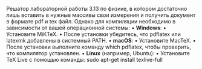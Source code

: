 Решатор лабораторной работы 3.13 по физике, в котором достаточно лишь вставить в нужные массивы свои измерения и получить
документ в формате pdf и tex файл. Однако для компиляции необходимо в зависимости от вашей операционной системы:
	•	**Windows**:
    •	Установите MiKTeX.
    •	После установки убедитесь, что pdflatex или latexmk добавлены в системный PATH.
	•	**macOS**:
  	•	Установите MacTeX.
  	•	После установки выполните команду which pdflatex, чтобы проверить, что компилятор установлен.
	•	**Linux** (например, Ubuntu):
  	•	Установите TeX Live с помощью команды:
        sudo apt-get install texlive-full
